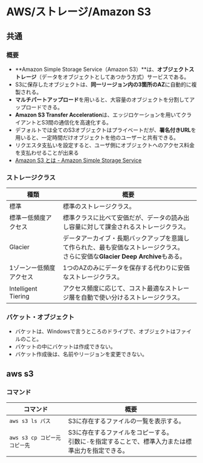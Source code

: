 # AWS/ストレージ/Amazon S3

## 共通

### 概要

- **Amazon Simple Storage Service（Amazon S3）**は、**オブジェクトストレージ**（データをオブジェクトとしてあつかう方式）サービスである。
- S3に保存したオブジェクトは、**同一リージョン内の3箇所のAZ**に自動的に複製される。
- **マルチパートアップロード**を用いると、大容量のオブジェクトを分割してアップロードできる。
- **Amazon S3 Transfer Acceleration**は、エッジロケーションを用いてクライアントとS3間の通信化を高速化する。
- デフォルトでは全てのS3オブジェクトはプライベートだが、**署名付きURL**を用いると、一定時間だけオブジェクトを他のユーザーと共有できる。
- リクエスタ支払いを設定すると、ユーザ側にオブジェクトへのアクセス料金を支払わせることが出来る
- [Amazon S3 とは - Amazon Simple Storage Service](https://docs.aws.amazon.com/ja_jp/AmazonS3/latest/userguide/Welcome.html)

### ストレージクラス

| 種類                    | 概要                                                         |
| ----------------------- | ------------------------------------------------------------ |
| 標準                    | 標準のストレージクラス。                                     |
| 標準ー低頻度アクセス    | 標準クラスに比べて安価だが、データの読み出し容量に対して課金されるストレージクラス。 |
| Glacier                 | データアーカイブ・長期バックアップを意識して作られた、最も安価なストレージクラス。<br />さらに安価な**Glacier Deep Archive**もある。 |
| 1ゾーンー低頻度アクセス | 1つのAZのみにデータを保存する代わりに安価なストレージクラス。 |
| Intelligent Tiering     | アクセス頻度に応じて、コスト最適なストレージ層を自動で使い分けるストレージクラス。 |

### バケット・オブジェクト

- バケットは、Windowsで言うところのドライブで、オブジェクトはファイルのこと。
- バケットの中にバケットは作成できない。
- バケット作成後は、名前やリージョンを変更できない。

## aws s3

### コマンド

| コマンド                      | 概要                                                         |
| ----------------------------- | ------------------------------------------------------------ |
| `aws s3 ls パス`              | S3に存在するファイルの一覧を表示する。                       |
| `aws s3 cp コピー元 コピー先` | S3に存在するファイルをコピーする。<br />引数に`-`を指定することで、標準入力または標準出力を指定できる。 |
